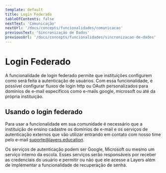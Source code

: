 ```yaml
---
template: default
title: Login Federado
tableOfContents: false
nextText: 'Comunicação'
nextUrl: '/docs/concepts/funcionalidades/comunicacao'
previousText: 'Sincronização de Dados'
previousUrl: '/docs/concepts/funcionalidades/sincronizacao-de-dados'
---
```


# Login Federado

A funcionalidade de login federado permite que instituições configurem como será feita a autenticação de usuários. Com essa funcionalidade, é possível configurar fluxos de login http ou OAuth personalizados para domínios de e-mail específicos como e-mails google, microsoft ou até da própria instituição.

## Usando o login federado

Para usar a funcionalidade em sua comunidade é necessário que a instituição de ensino cadastre os domínios de e-mail e os serviços de autenticação externos que vão utilizar entrando em contato com nosso time pelo e-mail suporte@layers.education.

Os serviços de autenticação podem ser Google, Microsoft ou mesmo um serviço interno da escola. Esses serviços serão responsáveis por receber as credenciais do usuário e permitir ou não que ele acesse a Layers além de implementar a funcionalidade de recuperação de senha.